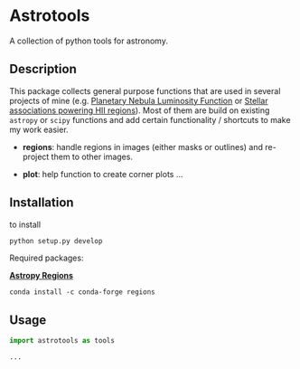 # Astrotools

A collection of python tools for astronomy. 

## Description

This package collects general purpose functions that are used in several projects of mine (e.g. [Planetary Nebula Luminosity Function](https://github.com/fschmnn/pnlf) or [Stellar associations powering HII regions](https://github.com/fschmnn/cluster)). Most of them are build on existing `astropy` or `scipy` functions and add certain functionality / shortcuts to make my work easier. 

* **regions**: handle regions in images (either masks or outlines) and re-project them to other images.

* **plot**: help function to create corner plots ...

  



## Installation

to install 

```bash
python setup.py develop
```

Required packages:

**[Astropy Regions](https://astropy-regions.readthedocs.io/en/stable/index.html)**

```
conda install -c conda-forge regions
```



## Usage



```python
import astrotools as tools

...
```
